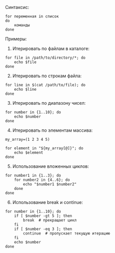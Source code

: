   Синтаксис:                                                                  
                                                                              
    for переменная in список                                                  
    do                                                                        
        команды                                                               
    done                                                                      
                                                                              
  Примеры:                                                                    
                                                                              
  1. Итерировать по файлам в каталоге:                                        
                                                                              
    for file in /path/to/directory/*; do                                      
        echo $file                                                            
    done                                                                      
                                                                              
  2. Итерировать по строкам файла:                                            
                                                                              
    for line in $(cat /path/to/file); do                                      
        echo $line                                                            
    done                                                                      
                                                                              
  3. Итерировать по диапазону чисел:                                          
                                                                              
    for number in {1..10}; do                                                 
        echo $number                                                          
    done                                                                      
                                                                              
  4. Итерировать по элементам массива:                                        
                                                                              
    my_array=(1 2 3 4 5)                                                      
                                                                              
    for element in "${my_array[@]}"; do                                       
        echo $element                                                         
    done

  5. Использование вложенных циклов:                                          
                                                                              
    for number1 in {1..3}; do                                                 
        for number2 in {4..6}; do                                             
            echo "$number1 $number2"                                          
        done                                                                  
    done                                                                      
                                                                              
  6. Использование break и continue:                                          
                                                                              
    for number in {1..10}; do                                                 
        if [ $number -gt 5 ]; then                                            
            break  # прекращает цикл                                          
        fi                                                                    
        if [ $number -eq 3 ]; then                                            
            continue  # пропускает текущую итерацию                           
        fi                                                                    
        echo $number                                                          
    done

